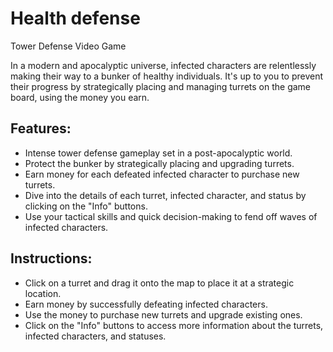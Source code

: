 # Health defense
Tower Defense Video Game

In a modern and apocalyptic universe, infected characters are relentlessly making their way to a bunker of healthy individuals. It's up to you to prevent their progress by strategically placing and managing turrets on the game board, using the money you earn.

## Features:
- Intense tower defense gameplay set in a post-apocalyptic world.
- Protect the bunker by strategically placing and upgrading turrets.
- Earn money for each defeated infected character to purchase new turrets.
- Dive into the details of each turret, infected character, and status by clicking on the "Info" buttons.
- Use your tactical skills and quick decision-making to fend off waves of infected characters.


## Instructions:
- Click on a turret and drag it onto the map to place it at a strategic location.
- Earn money by successfully defeating infected characters.
- Use the money to purchase new turrets and upgrade existing ones.
- Click on the "Info" buttons to access more information about the turrets, infected characters, and statuses.

